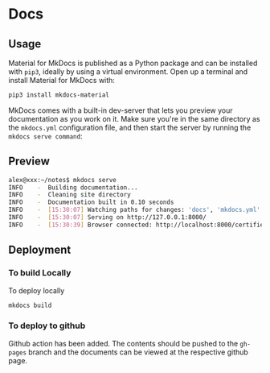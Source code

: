 # Docs

## Usage

Material for MkDocs is published as a Python package and can be installed with `pip3`, ideally by using a virtual environment. Open up a terminal and install Material for MkDocs with:

```bash
pip3 install mkdocs-material
```

MkDocs comes with a built-in dev-server that lets you preview your documentation as you work on it. Make sure you're in the same directory as the `mkdocs.yml` configuration file, and then start the server by running the `mkdocs serve command`:

## Preview

```bash
alex@xxx:~/notes$ mkdocs serve
INFO    -  Building documentation...
INFO    -  Cleaning site directory
INFO    -  Documentation built in 0.10 seconds
INFO    -  [15:30:07] Watching paths for changes: 'docs', 'mkdocs.yml'
INFO    -  [15:30:07] Serving on http://127.0.0.1:8000/
INFO    -  [15:30:39] Browser connected: http://localhost:8000/certified-cloud-practioner/
```

## Deployment

### To build Locally

To deploy locally

```bash
mkdocs build
```

### To deploy to github

Github action has been added. The contents should be pushed to the `gh-pages` branch and the documents can be viewed at the respective github page.

